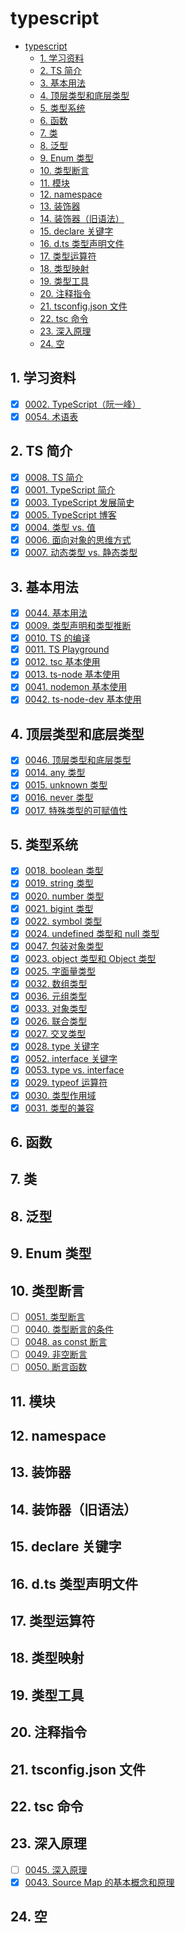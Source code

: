 # typescript

<!-- region:toc -->

- [typescript](#typescript)
  - [1. 学习资料](#1-学习资料)
  - [2. TS 简介](#2-ts-简介)
  - [3. 基本用法](#3-基本用法)
  - [4. 顶层类型和底层类型](#4-顶层类型和底层类型)
  - [5. 类型系统](#5-类型系统)
  - [6. 函数](#6-函数)
  - [7. 类](#7-类)
  - [8. 泛型](#8-泛型)
  - [9. Enum 类型](#9-enum-类型)
  - [10. 类型断言](#10-类型断言)
  - [11. 模块](#11-模块)
  - [12. namespace](#12-namespace)
  - [13. 装饰器](#13-装饰器)
  - [14. 装饰器（旧语法）](#14-装饰器旧语法)
  - [15. declare 关键字](#15-declare-关键字)
  - [16. d.ts 类型声明文件](#16-dts-类型声明文件)
  - [17. 类型运算符](#17-类型运算符)
  - [18. 类型映射](#18-类型映射)
  - [19. 类型工具](#19-类型工具)
  - [20. 注释指令](#20-注释指令)
  - [21. tsconfig.json 文件](#21-tsconfigjson-文件)
  - [22. tsc 命令](#22-tsc-命令)
  - [23. 深入原理](#23-深入原理)
  - [24. 空](#24-空)

<!-- endregion:toc -->

## 1. 学习资料

- [x] [0002. TypeScript（阮一峰）](https://github.com/tnotesjs/TNotes.typescript/tree/main/notes/0002.%20TypeScript%EF%BC%88%E9%98%AE%E4%B8%80%E5%B3%B0%EF%BC%89/README.md)
- [x] [0054. 术语表](https://github.com/tnotesjs/TNotes.typescript/tree/main/notes/0054.%20%E6%9C%AF%E8%AF%AD%E8%A1%A8/README.md)

## 2. TS 简介

- [x] [0008. TS 简介](https://github.com/tnotesjs/TNotes.typescript/tree/main/notes/0008.%20TS%20%E7%AE%80%E4%BB%8B/README.md)
- [x] [0001. TypeScript 简介](https://github.com/tnotesjs/TNotes.typescript/tree/main/notes/0001.%20TypeScript%20%E7%AE%80%E4%BB%8B/README.md)
- [x] [0003. TypeScript 发展简史](https://github.com/tnotesjs/TNotes.typescript/tree/main/notes/0003.%20TypeScript%20%E5%8F%91%E5%B1%95%E7%AE%80%E5%8F%B2/README.md)
- [x] [0005. TypeScript 博客](https://github.com/tnotesjs/TNotes.typescript/tree/main/notes/0005.%20TypeScript%20%E5%8D%9A%E5%AE%A2/README.md)
- [x] [0004. 类型 vs. 值](https://github.com/tnotesjs/TNotes.typescript/tree/main/notes/0004.%20%E7%B1%BB%E5%9E%8B%20vs.%20%E5%80%BC/README.md)
- [x] [0006. 面向对象的思维方式](https://github.com/tnotesjs/TNotes.typescript/tree/main/notes/0006.%20%E9%9D%A2%E5%90%91%E5%AF%B9%E8%B1%A1%E7%9A%84%E6%80%9D%E7%BB%B4%E6%96%B9%E5%BC%8F/README.md)
- [x] [0007. 动态类型 vs. 静态类型](https://github.com/tnotesjs/TNotes.typescript/tree/main/notes/0007.%20%E5%8A%A8%E6%80%81%E7%B1%BB%E5%9E%8B%20vs.%20%E9%9D%99%E6%80%81%E7%B1%BB%E5%9E%8B/README.md)

## 3. 基本用法

- [x] [0044. 基本用法](https://github.com/tnotesjs/TNotes.typescript/tree/main/notes/0044.%20%E5%9F%BA%E6%9C%AC%E7%94%A8%E6%B3%95/README.md)
- [x] [0009. 类型声明和类型推断](https://github.com/tnotesjs/TNotes.typescript/tree/main/notes/0009.%20%E7%B1%BB%E5%9E%8B%E5%A3%B0%E6%98%8E%E5%92%8C%E7%B1%BB%E5%9E%8B%E6%8E%A8%E6%96%AD/README.md)
- [x] [0010. TS 的编译](https://github.com/tnotesjs/TNotes.typescript/tree/main/notes/0010.%20TS%20%E7%9A%84%E7%BC%96%E8%AF%91/README.md)
- [x] [0011. TS Playground](https://github.com/tnotesjs/TNotes.typescript/tree/main/notes/0011.%20TS%20Playground/README.md)
- [x] [0012. tsc 基本使用](https://github.com/tnotesjs/TNotes.typescript/tree/main/notes/0012.%20tsc%20%E5%9F%BA%E6%9C%AC%E4%BD%BF%E7%94%A8/README.md)
- [x] [0013. ts-node 基本使用](https://github.com/tnotesjs/TNotes.typescript/tree/main/notes/0013.%20ts-node%20%E5%9F%BA%E6%9C%AC%E4%BD%BF%E7%94%A8/README.md)
- [x] [0041. nodemon 基本使用](https://github.com/tnotesjs/TNotes.typescript/tree/main/notes/0041.%20nodemon%20%E5%9F%BA%E6%9C%AC%E4%BD%BF%E7%94%A8/README.md)
- [x] [0042. ts-node-dev 基本使用](https://github.com/tnotesjs/TNotes.typescript/tree/main/notes/0042.%20ts-node-dev%20%E5%9F%BA%E6%9C%AC%E4%BD%BF%E7%94%A8/README.md)

## 4. 顶层类型和底层类型

- [x] [0046. 顶层类型和底层类型](https://github.com/tnotesjs/TNotes.typescript/tree/main/notes/0046.%20%E9%A1%B6%E5%B1%82%E7%B1%BB%E5%9E%8B%E5%92%8C%E5%BA%95%E5%B1%82%E7%B1%BB%E5%9E%8B/README.md)
- [x] [0014. any 类型](https://github.com/tnotesjs/TNotes.typescript/tree/main/notes/0014.%20any%20%E7%B1%BB%E5%9E%8B/README.md)
- [x] [0015. unknown 类型](https://github.com/tnotesjs/TNotes.typescript/tree/main/notes/0015.%20unknown%20%E7%B1%BB%E5%9E%8B/README.md)
- [x] [0016. never 类型](https://github.com/tnotesjs/TNotes.typescript/tree/main/notes/0016.%20never%20%E7%B1%BB%E5%9E%8B/README.md)
- [x] [0017. 特殊类型的可赋值性](https://github.com/tnotesjs/TNotes.typescript/tree/main/notes/0017.%20%E7%89%B9%E6%AE%8A%E7%B1%BB%E5%9E%8B%E7%9A%84%E5%8F%AF%E8%B5%8B%E5%80%BC%E6%80%A7/README.md)

## 5. 类型系统

- [x] [0018. boolean 类型](https://github.com/tnotesjs/TNotes.typescript/tree/main/notes/0018.%20boolean%20%E7%B1%BB%E5%9E%8B/README.md)
- [x] [0019. string 类型](https://github.com/tnotesjs/TNotes.typescript/tree/main/notes/0019.%20string%20%E7%B1%BB%E5%9E%8B/README.md)
- [x] [0020. number 类型](https://github.com/tnotesjs/TNotes.typescript/tree/main/notes/0020.%20number%20%E7%B1%BB%E5%9E%8B/README.md)
- [x] [0021. bigint 类型](https://github.com/tnotesjs/TNotes.typescript/tree/main/notes/0021.%20bigint%20%E7%B1%BB%E5%9E%8B/README.md)
- [x] [0022. symbol 类型](https://github.com/tnotesjs/TNotes.typescript/tree/main/notes/0022.%20symbol%20%E7%B1%BB%E5%9E%8B/README.md)
- [x] [0024. undefined 类型和 null 类型](https://github.com/tnotesjs/TNotes.typescript/tree/main/notes/0024.%20undefined%20%E7%B1%BB%E5%9E%8B%E5%92%8C%20null%20%E7%B1%BB%E5%9E%8B/README.md)
- [x] [0047. 包装对象类型](https://github.com/tnotesjs/TNotes.typescript/tree/main/notes/0047.%20%E5%8C%85%E8%A3%85%E5%AF%B9%E8%B1%A1%E7%B1%BB%E5%9E%8B/README.md)
- [x] [0023. object 类型和 Object 类型](https://github.com/tnotesjs/TNotes.typescript/tree/main/notes/0023.%20object%20%E7%B1%BB%E5%9E%8B%E5%92%8C%20Object%20%E7%B1%BB%E5%9E%8B/README.md)
- [x] [0025. 字面量类型](https://github.com/tnotesjs/TNotes.typescript/tree/main/notes/0025.%20%E5%AD%97%E9%9D%A2%E9%87%8F%E7%B1%BB%E5%9E%8B/README.md)
- [x] [0032. 数组类型](https://github.com/tnotesjs/TNotes.typescript/tree/main/notes/0032.%20%E6%95%B0%E7%BB%84%E7%B1%BB%E5%9E%8B/README.md)
- [x] [0036. 元组类型](https://github.com/tnotesjs/TNotes.typescript/tree/main/notes/0036.%20%E5%85%83%E7%BB%84%E7%B1%BB%E5%9E%8B/README.md)
- [x] [0033. 对象类型](https://github.com/tnotesjs/TNotes.typescript/tree/main/notes/0033.%20%E5%AF%B9%E8%B1%A1%E7%B1%BB%E5%9E%8B/README.md)
- [x] [0026. 联合类型](https://github.com/tnotesjs/TNotes.typescript/tree/main/notes/0026.%20%E8%81%94%E5%90%88%E7%B1%BB%E5%9E%8B/README.md)
- [x] [0027. 交叉类型](https://github.com/tnotesjs/TNotes.typescript/tree/main/notes/0027.%20%E4%BA%A4%E5%8F%89%E7%B1%BB%E5%9E%8B/README.md)
- [x] [0028. type 关键字](https://github.com/tnotesjs/TNotes.typescript/tree/main/notes/0028.%20type%20%E5%85%B3%E9%94%AE%E5%AD%97/README.md)
- [x] [0052. interface 关键字](https://github.com/tnotesjs/TNotes.typescript/tree/main/notes/0052.%20interface%20%E5%85%B3%E9%94%AE%E5%AD%97/README.md)
- [x] [0053. type vs. interface](https://github.com/tnotesjs/TNotes.typescript/tree/main/notes/0053.%20type%20vs.%20interface/README.md)
- [x] [0029. typeof 运算符](https://github.com/tnotesjs/TNotes.typescript/tree/main/notes/0029.%20typeof%20%E8%BF%90%E7%AE%97%E7%AC%A6/README.md)
- [x] [0030. 类型作用域](https://github.com/tnotesjs/TNotes.typescript/tree/main/notes/0030.%20%E7%B1%BB%E5%9E%8B%E4%BD%9C%E7%94%A8%E5%9F%9F/README.md)
- [x] [0031. 类型的兼容](https://github.com/tnotesjs/TNotes.typescript/tree/main/notes/0031.%20%E7%B1%BB%E5%9E%8B%E7%9A%84%E5%85%BC%E5%AE%B9/README.md)

## 6. 函数

## 7. 类

## 8. 泛型

## 9. Enum 类型

## 10. 类型断言

- [ ] [0051. 类型断言](https://github.com/tnotesjs/TNotes.typescript/tree/main/notes/0051.%20%E7%B1%BB%E5%9E%8B%E6%96%AD%E8%A8%80/README.md)
- [ ] [0040. 类型断言的条件](https://github.com/tnotesjs/TNotes.typescript/tree/main/notes/0040.%20%E7%B1%BB%E5%9E%8B%E6%96%AD%E8%A8%80%E7%9A%84%E6%9D%A1%E4%BB%B6/README.md)
- [ ] [0048. as const 断言](https://github.com/tnotesjs/TNotes.typescript/tree/main/notes/0048.%20as%20const%20%E6%96%AD%E8%A8%80/README.md)
- [ ] [0049. 非空断言](https://github.com/tnotesjs/TNotes.typescript/tree/main/notes/0049.%20%E9%9D%9E%E7%A9%BA%E6%96%AD%E8%A8%80/README.md)
- [ ] [0050. 断言函数](https://github.com/tnotesjs/TNotes.typescript/tree/main/notes/0050.%20%E6%96%AD%E8%A8%80%E5%87%BD%E6%95%B0/README.md)

## 11. 模块

## 12. namespace

## 13. 装饰器

## 14. 装饰器（旧语法）

## 15. declare 关键字

## 16. d.ts 类型声明文件

## 17. 类型运算符

## 18. 类型映射

## 19. 类型工具

## 20. 注释指令

## 21. tsconfig.json 文件

## 22. tsc 命令

## 23. 深入原理

- [ ] [0045. 深入原理](https://github.com/tnotesjs/TNotes.typescript/tree/main/notes/0045.%20%E6%B7%B1%E5%85%A5%E5%8E%9F%E7%90%86/README.md)
- [x] [0043. Source Map 的基本概念和原理](https://github.com/tnotesjs/TNotes.typescript/tree/main/notes/0043.%20Source%20Map%20%E7%9A%84%E5%9F%BA%E6%9C%AC%E6%A6%82%E5%BF%B5%E5%92%8C%E5%8E%9F%E7%90%86/README.md)

## 24. 空
